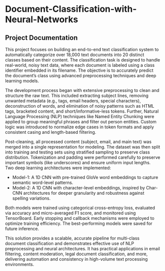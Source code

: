 # Document-Classification-with-Neural-Networks

## Project Documentation
This project focuses on building an end-to-end text classification system to automatically categorize over 18,000 text documents into 20 distinct classes based on their content. The classification task is designed to handle real-world, noisy text data, where each document is labeled using a class identifier embedded in its filename. The objective is to accurately predict the document’s class using advanced preprocessing techniques and deep learning models.

The development process began with extensive preprocessing to clean and structure the raw text. This included extracting subject lines, removing unwanted metadata (e.g., tags, email headers, special characters), deconstruction of words, and elimination of noisy patterns such as HTML tags, bracketed content, and short/informative-less tokens. Further, Natural Language Processing (NLP) techniques like Named Entity Chunking were applied to group meaningful phrases and filter out person entities. Custom logic was introduced to normalize edge cases in token formats and apply consistent casing and length-based filtering.

Post-cleaning, all processed content (subject, email, and main text) was merged into a single representation for modeling. The dataset was then split into training and testing sets using stratified sampling to preserve class distribution. Tokenization and padding were performed carefully to preserve important symbols (like underscores) and ensure uniform input lengths. Two deep learning architectures were implemented:
* Model-1: A 1D CNN with pre-trained GloVe word embeddings to capture semantic word-level patterns.
* Model-2: A 1D CNN with character-level embeddings, inspired by Char-CNN architectures for deeper granularity and robustness against spelling variations.

Both models were trained using categorical cross-entropy loss, evaluated via accuracy and micro-averaged F1 score, and monitored using TensorBoard. Early stopping and callback mechanisms were employed to optimize training efficiency. The best-performing models were saved for future inference.

This solution provides a scalable, accurate pipeline for multi-class document classification and demonstrates effective use of NLP preprocessing and neural architectures. It has practical applications in email filtering, content moderation, legal document classification, and more, delivering automation and consistency in high-volume text processing environments.
